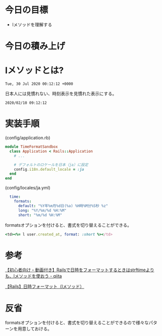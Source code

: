 # 今日の目標

- lメソッドを理解する

# 今日の積み上げ

# lメソッドとは?

```azure
Tue, 30 Jul 2020 00:12:12 +0000
```

日本人には見慣れない、時刻表示を見慣れた表示にする。

```azure
2020/02/10 09:12:12
```

# 実装手順

(config/application.rb)
```ruby
module TimeFormatSandbox
  class Application < Rails::Application
    # ...

    # デフォルトのロケールを日本（ja）に設定
    config.i18n.default_locale = :ja
  end
end
```

(config/locales/ja.yml)
```yaml  
  time:
    formats:
      default: "%Y年%m月%d日(%a) %H時%M分%S秒 %z"
      long: "%Y/%m/%d %H:%M"
      short: "%m/%d %H:%M"
```

formatsオプションを付けると、書式を切り替えることができる。

```ruby
<td><%= l user.created_at, format: :short %></td>
```

# 参考

[【初心者向け・動画付き】Railsで日時をフォーマットするときはstrftimeよりも、lメソッドを使おう - qiita](https://qiita.com/jnchito/items/831654253fb8a958ec25)

[【Rails】日時フォーマット（lメソッド）](https://boku-boc.hatenablog.com/entry/2020/12/02/224203)

# 反省

formatsオプションを付けると、書式を切り替えることができるので様々なパターンを用意しておける。